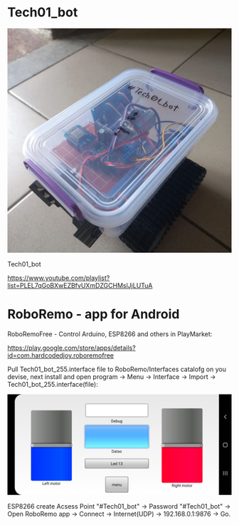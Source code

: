 # Tech01_bot

![Tech01_bot photo](https://github.com/techn0man1ac/Tech01_bot/blob/main/IMGs/Photo000.jpg)

Tech01_bot

https://www.youtube.com/playlist?list=PLEL7qGoBXwEZBfvUXmDZGCHMslJjLUTuA

# RoboRemo - app for Android

RoboRemoFree - Control Arduino, ESP8266 and others in PlayMarket:

https://play.google.com/store/apps/details?id=com.hardcodedjoy.roboremofree

Pull Tech01_bot_255.interface file to RoboRemo/Interfaces catalofg on you devise, next install and open program -> Menu -> Interface -> Import -> Tech01_bot_255.interface(file):

![RoboRemo screenshot](https://raw.githubusercontent.com/techn0man1ac/Tech01_bot/main/IMGs/Screenshot_20220822-113308_RoboRemo.jpg)

ESP8266 create Acsess Point "#Tech01_bot" -> Password "#Tech01_bot" ->  Open RoboRemo app ->  Connect -> Internet(UDP) -> 192.168.0.1:9876 -> Go.

